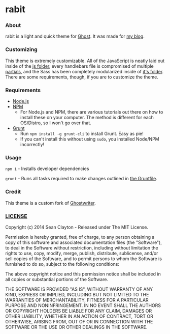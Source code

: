 # rabit

### About

rabit is a light and quick theme for [Ghost](http://github.com/tryghost/ghost/). It was made for [my blog](http://blog.skulbuny.com).

### Customizing

This theme is extremely customizable. All of the JavaScript is neatly laid out inside of the [js folder](assets/js), every handlebars file is compromised of multiple [partials](partials), and the Sass has been completely modularized inside of [it's folder](assets/sass). There are some requirements, though, if you are to customize the theme.

### Requirements

- [Node.js](http://nodejs.org/)
- [NPM](http://nodejs.org/)
  - For Node.js and NPM, there are various tutorials out there on how to install these on your computer. The method is different for each OS/Distro, so I won't go over that.
- [Grunt](http://gruntjs.com/)
  - Run `npm install -g grunt-cli` to install Grunt. Easy as pie!
  - If you can't install this without using `sudo`, you installed Node/NPM incorrectly!

### Usage

`npm i` - Installs developer dependencies

`grunt` - Runs all tasks required to make changes outlined in [the Gruntfile](Gruntfile.js).

### Credit

This theme is a custom fork of [Ghostwriter](https://github.com/roryg/ghostwriter).

### [LICENSE](LICENSE)

Copyright (c) 2014 Sean Clayton - Released under The MIT License.

Permission is hereby granted, free of charge, to any person
obtaining a copy of this software and associated documentation
files (the "Software"), to deal in the Software without
restriction, including without limitation the rights to use,
copy, modify, merge, publish, distribute, sublicense, and/or sell
copies of the Software, and to permit persons to whom the
Software is furnished to do so, subject to the following
conditions:

The above copyright notice and this permission notice shall be
included in all copies or substantial portions of the Software.

THE SOFTWARE IS PROVIDED "AS IS", WITHOUT WARRANTY OF ANY KIND,
EXPRESS OR IMPLIED, INCLUDING BUT NOT LIMITED TO THE WARRANTIES
OF MERCHANTABILITY, FITNESS FOR A PARTICULAR PURPOSE AND
NONINFRINGEMENT. IN NO EVENT SHALL THE AUTHORS OR COPYRIGHT
HOLDERS BE LIABLE FOR ANY CLAIM, DAMAGES OR OTHER LIABILITY,
WHETHER IN AN ACTION OF CONTRACT, TORT OR OTHERWISE, ARISING
FROM, OUT OF OR IN CONNECTION WITH THE SOFTWARE OR THE USE OR
OTHER DEALINGS IN THE SOFTWARE.
